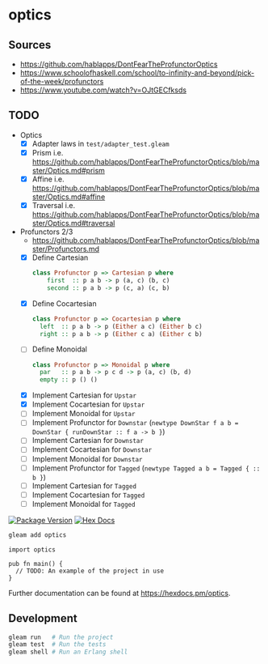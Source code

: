 # optics

## Sources

- https://github.com/hablapps/DontFearTheProfunctorOptics
- https://www.schoolofhaskell.com/school/to-infinity-and-beyond/pick-of-the-week/profunctors
- https://www.youtube.com/watch?v=OJtGECfksds

## TODO

- Optics
  - [x] Adapter laws in `test/adapter_test.gleam`
  - [x] Prism i.e. https://github.com/hablapps/DontFearTheProfunctorOptics/blob/master/Optics.md#prism
  - [x] Affine i.e. https://github.com/hablapps/DontFearTheProfunctorOptics/blob/master/Optics.md#affine
  - [x] Traversal i.e. https://github.com/hablapps/DontFearTheProfunctorOptics/blob/master/Optics.md#traversal
- Profunctors 2/3
  - https://github.com/hablapps/DontFearTheProfunctorOptics/blob/master/Profunctors.md
  - [x] Define Cartesian
    ```haskell
    class Profunctor p => Cartesian p where
        first  :: p a b -> p (a, c) (b, c)
        second :: p a b -> p (c, a) (c, b)
    ```
  - [x] Define Cocartesian
    ```haskell
    class Profunctor p => Cocartesian p where
      left  :: p a b -> p (Either a c) (Either b c)
      right :: p a b -> p (Either c a) (Either c b)
    ```
  - [ ] Define Monoidal
    ```haskell
    class Profunctor p => Monoidal p where
      par   :: p a b -> p c d -> p (a, c) (b, d)
      empty :: p () ()
    ```
  - [x] Implement Cartesian for `Upstar`
  - [x] Implement Cocartesian for `Upstar`
  - [ ] Implement Monoidal for `Upstar`
  - [ ] Implement Profunctor for `Downstar` (`newtype DownStar f a b = DownStar { runDownStar :: f a -> b }`)
  - [ ] Implement Cartesian for `Downstar`
  - [ ] Implement Cocartesian for `Downstar`
  - [ ] Implement Monoidal for `Downstar`
  - [ ] Implement Profunctor for `Tagged` (`newtype Tagged a b = Tagged { :: b }`)
  - [ ] Implement Cartesian for `Tagged`
  - [ ] Implement Cocartesian for `Tagged`
  - [ ] Implement Monoidal for `Tagged`

[![Package Version](https://img.shields.io/hexpm/v/optics)](https://hex.pm/packages/optics)
[![Hex Docs](https://img.shields.io/badge/hex-docs-ffaff3)](https://hexdocs.pm/optics/)

```sh
gleam add optics
```
```gleam
import optics

pub fn main() {
  // TODO: An example of the project in use
}
```

Further documentation can be found at <https://hexdocs.pm/optics>.

## Development

```sh
gleam run   # Run the project
gleam test  # Run the tests
gleam shell # Run an Erlang shell
```

